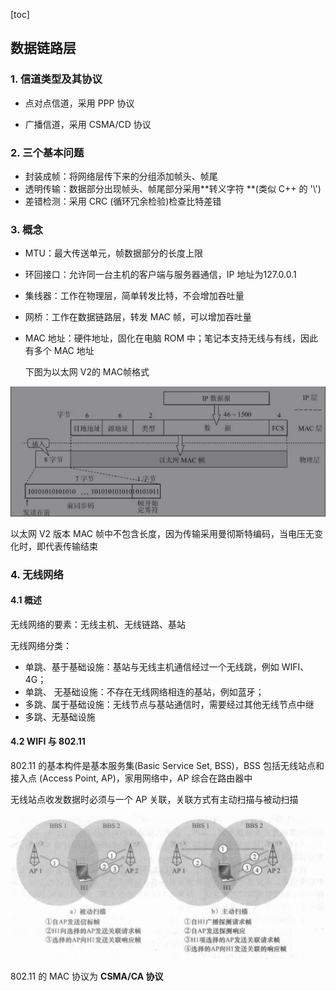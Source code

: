 [toc]



## 数据链路层

### 1. 信道类型及其协议

- 点对点信道，采用 PPP 协议

- 广播信道，采用 CSMA/CD 协议

### 2. 三个基本问题

- 封装成帧：将网络层传下来的分组添加帧头、帧尾
- 透明传输：数据部分出现帧头、帧尾部分采用**转义字符 **(类似 C++ 的 '\\')
- 差错检测：采用 CRC (循环冗余检验)检查比特差错

### 3. 概念

- MTU：最大传送单元，帧数据部分的长度上限

- 环回接口：允许同一台主机的客户端与服务器通信，IP 地址为127.0.0.1

- 集线器：工作在物理层，简单转发比特，不会增加吞吐量

- 网桥：工作在数据链路层，转发 MAC 帧，可以增加吞吐量

- MAC 地址：硬件地址，固化在电脑 ROM 中；笔记本支持无线与有线，因此有多个 MAC 地址

  下图为以太网 V2的 MAC帧格式

![](img/MAC帧格式.jpg)

以太网 V2 版本 MAC 帧中不包含长度，因为传输采用曼彻斯特编码，当电压无变化时，即代表传输结束



### 4. 无线网络

#### 4.1 概述

无线网络的要素：无线主机、无线链路、基站

无线网络分类：

- 单跳、基于基础设施：基站与无线主机通信经过一个无线跳，例如 WIFI、4G；
- 单跳、 无基础设施：不存在无线网络相连的基站，例如蓝牙；
- 多跳、属于基础设施：无线节点与基站通信时，需要经过其他无线节点中继
- 多跳、无基础设施

#### 4.2 WIFI 与 802.11

802.11 的基本构件是基本服务集(Basic Service Set, BSS)，BSS 包括无线站点和接入点 (Access Point, AP)，家用网络中，AP 综合在路由器中

无线站点收发数据时必须与一个 AP 关联，关联方式有主动扫描与被动扫描

<img src="img/ap关联方式.jpg"/>

802.11 的 MAC 协议为 **CSMA/CA 协议**



